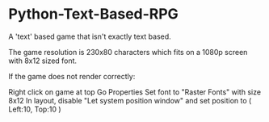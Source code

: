 # Python-Text-Based-RPG
A 'text' based game that isn't exactly text based.



The game resolution is 230x80 characters which fits on a 1080p screen with 8x12 sized font.

If the game does not render correctly:

Right click on game at top
Go Properties
Set font to "Raster Fonts" with size 8x12
In layout, disable "Let system position window" and set position to  ( Left:10, Top:10 )
